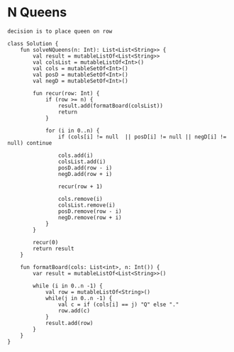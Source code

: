     

# N Queens

    decision is to place queen on row

    class Solution {
        fun solveNQueens(n: Int): List<List<String>> {
            val result = mutableListOf<List<String>>
            val colsList = mutableListOf<Int>()
            val cols = mutableSetOf<Int>()
            val posD = mutableSetOf<Int>()
            val negD = mutableSetOf<Int>()

            fun recur(row: Int) {
                if (row >= n) {
                    result.add(formatBoard(colsList))
                    return
                }

                for (i in 0..n) {
                    if (cols[i] != null  || posD[i] != null || negD[i] != null) continue

                    cols.add(i)
                    colsList.add(i)
                    posD.add(row - i)
                    negD.add(row + i)

                    recur(row + 1)

                    cols.remove(i)
                    colsList.remove(i)
                    posD.remove(row - i)
                    negD.remove(row + i)
                }
            }
            
            recur(0)
            return result
        }

        fun formatBoard(cols: List<int>, n: Int()) { 
            var result = mutableListOf<List<String>>()
            
            while (i in 0..n -1) {
                val row = mutableListOf<String>()
                while(j in 0..n -1) {
                    val c = if (cols[i] == j) "Q" else "."
                    row.add(c)
                }
                result.add(row)
            }   
        }
    }